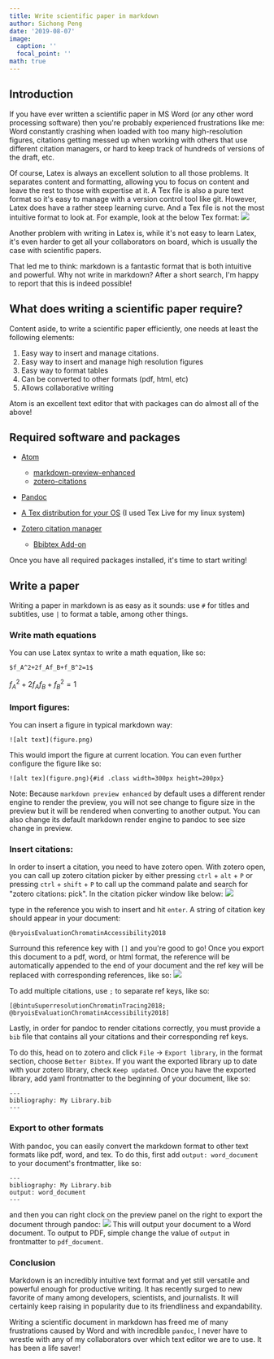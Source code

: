 ```yaml
---
title: Write scientific paper in markdown
author: Sichong Peng
date: '2019-08-07'
image:
  caption: ''
  focal_point: ''
math: true
---
```


## Introduction

If you have ever written a scientific paper in MS Word (or any other word processing software) then you're probably experienced frustrations like me: Word constantly crashing when loaded with too many high-resolution figures, citations getting messed up when working with others that use different citation managers, or hard to keep track of hundreds of versions of the draft, etc.

Of course, Latex is always an excellent solution to all those problems. It separates content and formatting, allowing you to focus on content and leave the rest to those with expertise at it. A Tex file is also a pure text format so it's easy to manage with a version control tool like git. However, Latex does have a rather steep learning curve. And a Tex file is not the most intuitive format to look at. For example, look at the below Tex format: ![](/img/Tex_example.png)

Another problem with writing in Latex is, while it's not easy to learn Latex, it's even harder to get all your collaborators on board, which is usually the case with scientific papers.

That led me to think: markdown is a fantastic format that is both intuitive and powerful. Why not write in markdown? After a short search, I'm happy to report that this is indeed possible!

## What does writing a scientific paper require?

Content aside, to write a scientific paper efficiently, one needs at least the following elements:

1. Easy way to insert and manage citations.
2. Easy way to insert and manage high resolution figures
3. Easy way to format tables
4. Can be converted to other formats (pdf, html, etc)
5. Allows collaborative writing

Atom is an excellent text editor that with packages can do almost all of the above!

## Required software and packages

- [Atom](https://atom.io/)
  - [markdown-preview-enhanced](https://atom.io/packages/markdown-preview-enhanced)
  - [zotero-citations](https://atom.io/packages/zotero-citations)

- [Pandoc](https://pandoc.org/)

- [A Tex distribution for your OS](https://www.latex-project.org/get/) (I used Tex Live for my linux system)

- [Zotero citation manager](https://www.zotero.org/)
  - [Bbibtex Add-on](https://retorque.re/zotero-better-bibtex/installation/)

Once you have all required packages installed, it's time to start writing!

## Write a paper

Writing a paper in markdown is as easy as it sounds: use `#` for titles and subtitles, use `|` to format a table, among other things.

### Write math equations

You can use Latex syntax to write a math equation, like so:

```
$f_A^2+2f_Af_B+f_B^2=1$
```

$f_A^2+2f_Af_B+f_B^2=1$

### Import figures:

You can insert a figure in typical markdown way:

```
![alt text](figure.png)
```

This would import the figure at current location. You can even further configure the figure like so:

```
![alt tex](figure.png){#id .class width=300px height=200px}
```

Note: Because `markdown preview enhanced` by default uses a different render engine to render the preview, you will not see change to figure size in the preview but it will be rendered when converting to another output. You can also change its default markdown render engine to pandoc to see size change in preview.

### Insert citations:

In order to insert a citation, you need to have zotero open. With zotero open, you can call up zotero citation picker by either pressing `ctrl` + `alt` + `P` or pressing `ctrl` + `shift` + `P` to call up the command palate and search for "zotero citations: pick". In the citation picker window like below: ![](/img/zotero_picker.png)

type in the reference you wish to insert and hit `enter`. A string of citation key should appear in your document:

```
@bryoisEvaluationChromatinAccessibility2018
```

Surround this reference key with `[]` and you're good to go! Once you export this document to a pdf, word, or html format, the reference will be automatically appended to the end of your document and the ref key will be replaced with corresponding references, like so: ![](/img/citation_eg.png)

To add multiple citations, use `;` to separate ref keys, like so:

```
[@bintuSuperresolutionChromatinTracing2018; @bryoisEvaluationChromatinAccessibility2018]
```

Lastly, in order for pandoc to render citations correctly, you must provide a `bib` file that contains all your citations and their corresponding ref keys.

To do this, head on to zotero and click `File` -> `Export library`, in the format section, choose `Better Bibtex`. If you want the exported library up to date with your zotero library, check `Keep updated`. Once you have the exported library, add yaml frontmatter to the beginning of your document, like so:

```
---
bibliography: My Library.bib
---
```

### Export to other formats

With pandoc, you can easily convert the markdown format to other text formats like pdf, word, and tex. To do this, first add `output: word_document` to your document's frontmatter, like so:

```
---
bibliography: My Library.bib
output: word_document
---
```

and then you can right clock on the preview panel on the right to export the document through pandoc: ![](/img/pandoc_right_click.png) This will output your document to a Word document. To output to PDF, simple change the value of `output` in frontmatter to `pdf_document`.

### Conclusion

Markdown is an incredibly intuitive text format and yet still versatile and powerful enough for productive writing. It has recently surged to new favorite of many among developers, scientists, and journalists. It will certainly keep raising in popularity due to its friendliness and expandability.

Writing a scientific document in markdown has freed me of many frustrations caused by Word and with incredible `pandoc`, I never have to wrestle with any of my collaborators over which text editor we are to use. It has been a life saver!
